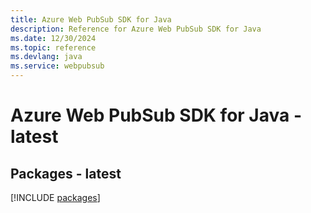 ```yaml
---
title: Azure Web PubSub SDK for Java
description: Reference for Azure Web PubSub SDK for Java
ms.date: 12/30/2024
ms.topic: reference
ms.devlang: java
ms.service: webpubsub
---
```

# Azure Web PubSub SDK for Java - latest
## Packages - latest
[!INCLUDE [packages](web-pubsub-index.md)]